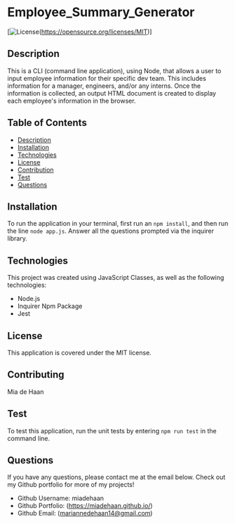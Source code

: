# Employee_Summary_Generator

[![License](https://img.shields.io/badge/License-MIT-blue.svg)(https://opensource.org/licenses/MIT)]


## Description 
This is a CLI (command line application), using Node, that allows a user to input employee information for their specific dev team. This includes information for a  manager, engineers, and/or any interns. Once the information is collected, an output HTML document is created to display each employee's information in the browser. 

## Table of Contents
- [Description](#Description)
- [Installation](#Installation)
- [Technologies](#Technologies)
- [License](#License)
- [Contribution](#Contribution)
- [Test](#Test)
- [Questions](#Questions)


## Installation
To run the application in your terminal, first run an `npm install`, and then run the line `node app.js`. Answer all the questions prompted via the inquirer library. 
    
## Technologies
This project was created using JavaScript Classes, as well as the following technologies:

- Node.js
- Inquirer Npm Package
- Jest
    
## License
This application is covered under the MIT license.
    
## Contributing
Mia de Haan
    
## Test
To test this application, run the unit tests by entering `npm run test` in the command line. 
    
## Questions
If you have any questions, please contact me at the email below. Check out my Github portfolio for more of my projects!

- Github Username: miadehaan
- Github Portfolio: (https://miadehaan.github.io/)
- Github Email: (mariannedehaan14@gmail.com)

